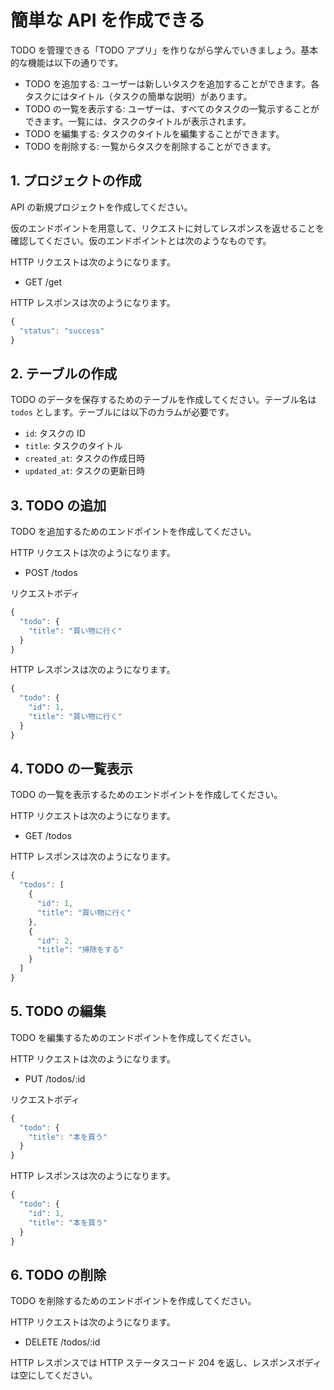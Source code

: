 # 簡単な API を作成できる

TODO を管理できる「TODO アプリ」を作りながら学んでいきましょう。基本的な機能は以下の通りです。

- TODO を追加する: ユーザーは新しいタスクを追加することができます。各タスクにはタイトル（タスクの簡単な説明）があります。
- TODO の一覧を表示する: ユーザーは、すべてのタスクの一覧示することができます。一覧には、タスクのタイトルが表示されます。
- TODO を編集する: タスクのタイトルを編集することができます。
- TODO を削除する: 一覧からタスクを削除することができます。

## 1. プロジェクトの作成

API の新規プロジェクトを作成してください。

仮のエンドポイントを用意して、リクエストに対してレスポンスを返せることを確認してください。仮のエンドポイントとは次のようなものです。

HTTP リクエストは次のようになります。

- GET /get

HTTP レスポンスは次のようになります。

```js
{
  "status": "success"
}
```

## 2. テーブルの作成

TODO のデータを保存するためのテーブルを作成してください。テーブル名は `todos` とします。テーブルには以下のカラムが必要です。

- `id`: タスクの ID
- `title`: タスクのタイトル
- `created_at`: タスクの作成日時
- `updated_at`: タスクの更新日時

## 3. TODO の追加

TODO を追加するためのエンドポイントを作成してください。

HTTP リクエストは次のようになります。

- POST /todos

リクエストボディ

```js
{
  "todo": {
    "title": "買い物に行く"
  }
}
```

HTTP レスポンスは次のようになります。

```js
{
  "todo": {
    "id": 1,
    "title": "買い物に行く"
  }
}
```

## 4. TODO の一覧表示

TODO の一覧を表示するためのエンドポイントを作成してください。

HTTP リクエストは次のようになります。

- GET /todos

HTTP レスポンスは次のようになります。

```js
{
  "todos": [
    {
      "id": 1,
      "title": "買い物に行く"
    },
    {
      "id": 2,
      "title": "掃除をする"
    }
  ]
}
```

## 5. TODO の編集

TODO を編集するためのエンドポイントを作成してください。

HTTP リクエストは次のようになります。

- PUT /todos/:id

リクエストボディ

```js
{
  "todo": {
    "title": "本を買う"
  }
}
```

HTTP レスポンスは次のようになります。

```js
{
  "todo": {
    "id": 1,
    "title": "本を買う"
  }
}
```

## 6. TODO の削除

TODO を削除するためのエンドポイントを作成してください。

HTTP リクエストは次のようになります。

- DELETE /todos/:id

HTTP レスポンスでは HTTP ステータスコード 204 を返し、レスポンスボディは空にしてください。
